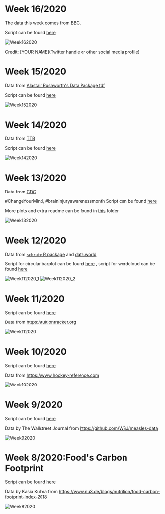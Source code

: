 
# Week 16/2020 
The data this week comes from [BBC](http://www.bbc.com/culture/story/20191007-the-greatest-hip-hop-songs-of-all-time-who-voted). 

Script can be found [here](https://github.com/AnguloB/Tidytuesday/blob/master/2020_16_BestRapArtists/BestRapArtists.R) 


![Week162020](https://github.com/AnguloB/Tidytuesday/blob/master/2020_16_BestRapArtists/BestRapArtists.png)


Credit: [YOUR NAME](Twitter handle or other social media profile)

# Week 15/2020 
Data from [ Alastair Rushworth's Data Package tdf](https://github.com/alastairrushworth/tdf)

Script can be found [here](https://github.com/AnguloB/Tidytuesday/blob/master/2020_15_TourDeFrance/TourDeFrance.R)


![Week152020](https://github.com/AnguloB/Tidytuesday/blob/master/2020_15_TourDeFrance/TourdeFrance.png)


# Week 14/2020 
Data from [TTB](https://www.ttb.gov/beer/statistics)

Script can be found [here](https://github.com/AnguloB/Tidytuesday/blob/master/2020_14_Beer_Production/BeerProduction.R)


![Week142020](https://github.com/AnguloB/Tidytuesday/blob/master/2020_14_Beer_Production/BeerProduction.png)


# Week 13/2020 
Data from [CDC](https://www.cdc.gov/traumaticbraininjury/pdf/TBI-Surveillance-Report-FINAL_508.pdf)

#ChangeYourMind, #braininjuryawarenessmonth
Script can be found [here](https://github.com/AnguloB/Tidytuesday/blob/master/2020_13_TraumaticBrainInjuty/TBI.R)

More plots and extra readme can be found in [this](https://github.com/AnguloB/Tidytuesday/tree/master/2020_13_TraumaticBrainInjuty) folder

![Week132020](https://github.com/AnguloB/Tidytuesday/blob/master/2020_13_TraumaticBrainInjuty/TBIbyMeasure.png)


# Week 12/2020 

Data from [`schrute` R package](https://bradlindblad.github.io/schrute/index.html) and [data.world](https://data.world/anujjain7/the-office-imdb-ratings-dataset)

Script  for circular barplot can be found [here](https://github.com/AnguloB/Tidytuesday/blob/master/2020_12_TheOffice/1_TheOffice_BarplotCircular.R) , script for wordcloud can be found  [here](https://github.com/AnguloB/Tidytuesday/blob/master/2020_12_TheOffice/2_TheOffice_Text.R) 


![Week112020_1](https://github.com/AnguloB/Tidytuesday/blob/master/2020_12_TheOffice/1_TheOffice_BarplotCircular.png)
![Week112020_2](https://github.com/AnguloB/Tidytuesday/blob/master/2020_12_TheOffice/2_TheOffice_Text.png)


# Week 11/2020 
Script can be found [here](https://github.com/AnguloB/Tidytuesday/blob/master/2020_11_College/College.R)

Data from  https://tuitiontracker.org

![Week112020](https://github.com/AnguloB/Tidytuesday/blob/master/2020_11_College/College_womenNonwhite.png)

# Week 10/2020 
Script can be found [here](https://github.com/AnguloB/Tidytuesday/blob/master/2020_10_NHL%20Goals/NHL_goals.R)

Data from  https://www.hockey-reference.com

![Week102020](https://github.com/AnguloB/Tidytuesday/blob/master/2020_10_NHL%20Goals/HockeyNHL.gif)

# Week 9/2020 
Script can be found [here](https://github.com/AnguloB/Tidytuesday/blob/master/2020_09_Measles%20Vaccination/MeaslesVaccination.R)

Data by The Wallstreet Journal from  https://github.com/WSJ/measles-data

![Week92020](https://github.com/AnguloB/Tidytuesday/blob/master/2020_09_Measles%20Vaccination/MeaslesVaccination.png)


# Week 8/2020:Food's Carbon Footprint
Script can be found [here](https://github.com/AnguloB/Tidytuesday/blob/master/2020_08_Food's%20Carbon%20Footprint/EuropeFoodConsumption.R)

Data by Kasia Kulma from  https://www.nu3.de/blogs/nutrition/food-carbon-footprint-index-2018

![Week82020](https://github.com/AnguloB/Tidytuesday/blob/master/2020_08_Food's%20Carbon%20Footprint/EuropeConsumption.png)
